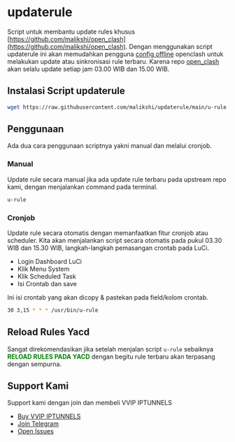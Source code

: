 # updaterule

Script untuk membantu update rules khusus [https://github.com/malikshi/open_clash](https://github.com/malikshi/open_clash). Dengan menggunakan script updaterule ini akan memudahkan pengguna [config offline](https://github.com/malikshi/open_clash#pemilihan-config) openclash untuk melakukan update atau sinkronisasi rule terbaru. Karena repo [open_clash](https://github.com/malikshi/open_clash/tree/main/rule_provider) akan selalu update setiap jam 03.00 WIB dan 15.00 WIB.

## Instalasi Script updaterule

```sh
wget https://raw.githubusercontent.com/malikshi/updaterule/main/u-rule.sh -O /usr/bin/u-rule && chmod +x /usr/bin/u-rule
```

## Penggunaan

Ada dua cara penggunaan scriptnya yakni manual dan melalui cronjob.

### Manual

Update rule secara manual jika ada update rule terbaru pada upstream repo kami, dengan menjalankan command pada terminal.

```sh
u-rule
```

### Cronjob

Update rule secara otomatis dengan memanfaatkan fitur cronjob atau scheduler. Kita akan menjalankan script secara otomatis pada pukul 03.30 WIB dan 15.30 WIB, langkah-langkah pemasangan crontab pada LuCi.

* Login Dashboard LuCi
* Klik Menu System
* Klik Scheduled Task
* Isi Crontab dan save

Ini isi crontab yang akan dicopy & pastekan pada field/kolom crontab.

```sh
30 3,15 * * * /usr/bin/u-rule
```

## Reload Rules Yacd

Sangat direkomendasikan jika setelah menjalan script `u-rule` sebaiknya
<span style="color: green"> **RELOAD RULES PADA YACD** </span>
dengan begitu rule terbaru akan terpasang dengan sempurna.

## Support Kami

Support kami dengan join dan membeli VVIP IPTUNNELS

* [Buy VVIP IPTUNNELS](https://linktr.ee/iptunnelscom)
* [Join Telegram](https://t.me/joinchat/RihiceTtK1QhBMm7)
* [Open Issues](https://github.com/malikshi/updater/issues/new/choose)
